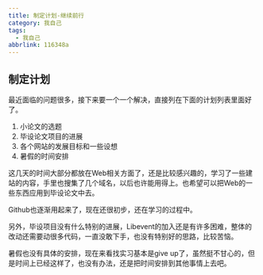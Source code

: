 ```yaml
---
title: 制定计划-继续前行
category: 我自己
tags:
  - 我自己
abbrlink: 116348a
---
```

## 制定计划

最近面临的问题很多，接下来要一个一个解决，直接列在下面的计划列表里面好了。

1. 小论文的选题
2. 毕设论文项目的进展
3. 各个网站的发展目标和一些设想
4. 暑假的时间安排

<!-- more -->

这几天的时间大部分都放在Web相关方面了，还是比较感兴趣的，学习了一些建站的内容，手里也搜集了几个域名，以后也许能用得上。也希望可以把Web的一些东西应用到毕设论文中去。

Github也逐渐用起来了，现在还很初步，还在学习的过程中。

另外，毕设项目没有什么特别的进展，Libevent的加入还是有许多困难，整体的改动还需要动很多代码，一直没敢下手，也没有特别好的思路，比较苦恼。

暑假也没有具体的安排，现在来看找实习基本是give up了，虽然挺不甘心的，但是时间上已经这样了，也没有办法，还是把时间安排到其他事情上去吧。
